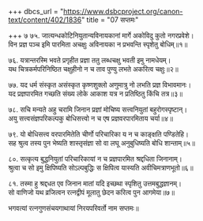 +++
dbcs_url = "https://www.dsbcproject.org/canon-text/content/402/1836"
title = "07 सप्तमः"

+++
७
७५. जात्यन्धकोटिनियुतान्यविनायकानां 
मार्गे अकोविदु कुतो नगरप्रवेशे।  
विन प्रज्ञ पञ्च इमि पारमिता अचक्षुः 
अविनायका न प्रभवन्ति स्पृशेतु बोधिम्॥१॥

७६. यत्रान्तरस्मि भवते प्रगृहीत प्रज्ञा 
ततु लब्धचक्षु भवती इमु नामधेयम्।  
यथ चित्रकर्मपरिनिष्ठित चक्षुहीनो 
न च ताव पुण्यु लभते अकरित्व चक्षुः॥२॥

७७. यद धर्म संस्कृत असंस्कृत कृष्णशुक्लो 
अणुमात्रु नो लभति प्रज्ञ विभावमानः।  
यद प्रज्ञपारमित गच्छति संख्य लोके 
आकाश यत्र न प्रतिष्ठितु किंचि तत्र॥३॥

७८. सचि मन्यते अहु चरामि जिनान प्रज्ञां 
मोचिष्य सत्त्वनियुतां बहुरोगस्पृष्टान्।  
अयु सत्त्वसंज्ञपरिकल्पकु बोधिसत्त्वो 
न च एष प्रज्ञवरपारमिताय चर्या॥४॥

७९. यो बोधिसत्त्व वरपारमितेति चीर्णो 
परिचारिका य न च काङ्क्षति पण्डितेहि।  
सह श्रुत्व तस्य पुन भेष्यति शास्तृसंज्ञा 
सो वा लघू अनुबुधिष्यति बोधि शान्ताम्॥५॥

८०. सत्कृत्य बुद्धनियुतां परिचारिकायां 
न च प्रज्ञपारमित श्रद्दधिता जिनानाम्।  
श्रुत्वा च सो इमु क्षिपिष्यति सोऽल्पबुद्धिः 
स क्षिपित्व यास्यति अवीचिमत्राणभूतो॥६॥

८१. तस्मा हु श्रद्दधत एव जिनान मातां 
यदि इच्छथा स्पृशितु उत्तमबुद्धज्ञानम्।  
सो वाणिजो यथ व्रजित्वन रत्नद्वीपं 
मूलातु छेदन करित्व पुन आगमेया॥७॥

भगवत्यां रत्नगुणसंचयगाथायां निरयपरिवर्तो नाम सप्तमः॥

